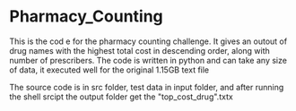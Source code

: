 # Pharmacy_Counting
This is the cod e for the pharmacy counting challenge.
It gives an outout of drug names with the highest total cost in descending order, along with number of prescribers.
The code is written in python and can take any size of data, it executed well for  the original 1.15GB text file

The source code is in src folder, test data in input folder, and after running the shell srcipt the output folder get the "top_cost_drug".txtx
